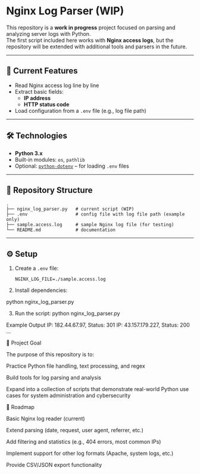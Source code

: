 # Nginx Log Parser (WIP)

This repository is a **work in progress** project focused on parsing and analyzing server logs with Python.  
The first script included here works with **Nginx access logs**, but the repository will be extended with additional
tools and parsers in the future.

---

## 🚀 Current Features

- Read Nginx access log line by line
- Extract basic fields:
    - **IP address**
    - **HTTP status code**
- Load configuration from a `.env` file (e.g., log file path)

---

## 🛠️ Technologies

- **Python 3.x**
- Built-in modules: `os`, `pathlib`
- Optional: [`python-dotenv`](https://pypi.org/project/python-dotenv/) – for loading `.env` files

---

## 📂 Repository Structure

```text
.
├── nginx_log_parser.py   # current script (WIP)
├── .env                  # config file with log file path (example only)
├── sample.access.log     # sample Nginx log file (for testing)
└── README.md             # documentation
```

---

## ⚙️ Setup

1. Create a `.env` file:
   ```env
   NGINX_LOG_FILE=./sample.access.log

2. Install dependencies:

python nginx_log_parser.py

3. Run the script:
   python nginx_log_parser.py

Example Output
IP: 182.44.67.97, Status: 301
IP: 43.157.179.227, Status: 200
...

🎯 Project Goal

The purpose of this repository is to:

Practice Python file handling, text processing, and regex

Build tools for log parsing and analysis

Expand into a collection of scripts that demonstrate real-world Python use cases for system administration and
cybersecurity

📌 Roadmap

Basic Nginx log reader (current)

Extend parsing (date, request, user agent, referrer, etc.)

Add filtering and statistics (e.g., 404 errors, most common IPs)

Implement support for other log formats (Apache, system logs, etc.)

Provide CSV/JSON export functionality